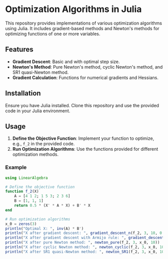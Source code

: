 # Optimization Algorithms in Julia

This repository provides implementations of various optimization algorithms using Julia. It includes gradient-based methods and Newton's methods for optimizing functions of one or more variables.

## Features

- **Gradient Descent**: Basic and with optimal step size.
- **Newton's Method**: Pure Newton's method, cyclic Newton's method, and SR1 quasi-Newton method.
- **Gradient Calculation**: Functions for numerical gradients and Hessians.

## Installation

Ensure you have Julia installed. Clone this repository and use the provided code in your Julia environment.

## Usage

1. **Define the Objective Function**: Implement your function to optimize, e.g., `f_2` in the provided code.
2. **Run Optimization Algorithms**: Use the functions provided for different optimization methods.

### Example

```julia
using LinearAlgebra

# Define the objective function
function f_2(X)
    A = [4 1 2; 1 5 3; 2 3 6]
    B = [1, 1, 1]
    return 0.5 * (X' * A * X) + B' * X
end

# Run optimization algorithms
x_0 = zeros(3)
println("Optimal X: ", inv(A) * B')
println("X after gradient descent: ", gradient_descent_n(f_2, 3, 10, 0.1))
println("X after gradient descent with Armijo rule: ", gradient_descent_opt_2(f_2, 3, 10))
println("X after pure Newton method: ", newton_pure(f_2, 3, x_0, 10))
println("X after cyclic Newton method: ", newton_cyclic(f_2, 3, x_0, 100, 10))
println("X after SR1 quasi-Newton method: ", newton_SR1(f_2, 3, x_0, 10))
